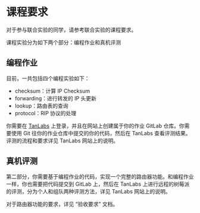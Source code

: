 # 课程要求

对于参与联合实验的同学，请参考联合实验的课程要求。

课程实验分为如下两个部分：编程作业和真机评测

## 编程作业

目前，一共包括四个编程实验如下：

- checksum：计算 IP Checksum
- forwarding：进行转发的 IP 头更新
- lookup：路由表的查询
- protocol：RIP 协议的处理

你需要在 [TanLabs](https://lab.cs.tsinghua.edu.cn/tan) 上登录，并且在网站上创建属于你的作业 GitLab 仓库。你需要使用 Git 往你的作业仓库中提交的你的代码，然后在 TanLabs 查看评测结果。评测的流程和要求详见 TanLabs 网站上的说明。

## 真机评测

第二部分，你需要基于编程作业的代码，实现一个完整的路由器功能。和编程作业一样，你也需要把代码提交到 GitLab 上，然后在 TanLabs 上进行远程的树莓派的评测，分为个人和组队两种评测方法，详见 TanLabs 网站上的说明。

对于路由器功能的要求，详见 “验收要求” 文档。
